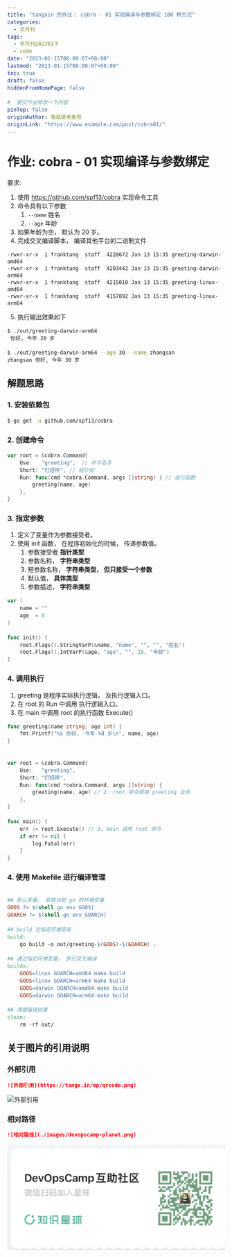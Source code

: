 ```yaml
---
title: "tangxin 的作业： cobra - 01 实现编译与参数绑定 100 种方式"
categories:
  - 半月刊
tags:
  - 半月刊202301下
  - code
date: "2023-01-15T08:00:07+08:00"
lastmod: "2023-01-15T08:00:07+08:00"
toc: true
draft: false
hiddenFromHomePage: false

#  提交作业修改一下内容
pinTop: false
originAuthor: 我就是老麦呀
originLink: "https://www.example.com/post/cobra01/"
---
```



# 作业: cobra - 01 实现编译与参数绑定

要求:

1. 使用 https://github.com/spf13/cobra 实现命令工具
2. 命令具有以下参数
    1. `--name` 姓名
    2. `--age` 年龄
3. 如果年龄为空， 默认为 20 岁。
4. 完成交叉编译脚本， 编译其他平台的二进制文件

```
-rwxr-xr-x  1 franktang  staff  4220672 Jan 13 15:35 greeting-darwin-amd64
-rwxr-xr-x  1 franktang  staff  4203442 Jan 13 15:35 greeting-darwin-arm64
-rwxr-xr-x  1 franktang  staff  4215010 Jan 13 15:35 greeting-linux-amd64
-rwxr-xr-x  1 franktang  staff  4157892 Jan 13 15:35 greeting-linux-arm64
```

5. 执行输出效果如下

```bash
$ ./out/greeting-darwin-arm64
 你好, 今年 20 岁

$ ./out/greeting-darwin-arm64 --age 30 --name zhangsan
zhangsan 你好, 今年 30 岁
```


## 解题思路


### 1. 安装依赖包

```bash
$ go get -u github.com/spf13/cobra
```


### 2. 创建命令

```go
var root = &cobra.Command{
	Use:   "greeting",  // 命令名字
	Short: "打招呼", // 短介绍
	Run: func(cmd *cobra.Command, args []string) { // 运行函数
		greeting(name, age)
	},
}
```

### 3. 指定参数


1. 定义了变量作为参数接受者。
2. 使用 init 函数， 在程序初始化的时候， 传递参数值。
    1. 参数接受者 **指针类型**
    2. 参数名称， **字符串类型**
    3. 短参数名称， **字符串类型， 但只接受一个参数**
    4. 默认值， **具体类型**
    5. 参数描述， **字符串类型**

```go
var (
	name = ""
	age  = 0
)

func init() {
	root.Flags().StringVarP(&name, "name", "", "", "姓名")
	root.Flags().IntVarP(&age, "age", "", 20, "年龄")
}
```

### 4. 调用执行

1. greeting 是程序实际执行逻辑， 及执行逻辑入口。
2. 在 root 的 Run 中调用 执行逻辑入口。
3. 在 main 中调用 root 的执行函数 Execute()


```go
func greeting(name string, age int) {
	fmt.Printf("%s 你好， 今年 %d 岁\n", name, age)
}


var root = &cobra.Command{
	Use:   "greeting",
	Short: "打招呼",
	Run: func(cmd *cobra.Command, args []string) {
		greeting(name, age) // 2. root 命令调用 greeting 业务
	},
}

func main() {
	err := root.Execute() // 3. main 调用 root 命令
	if err != nil {
		log.Fatal(err)
	}
}
```


### 4. 使用 Makefile 进行编译管理

```Makefile

## 默认变量， 获取当前 go 的环境变量
GOOS ?= $(shell go env GOOS)
GOARCH ?= $(shell go env GOARCH)

## build 在指定环境变异
build:
	go build -o out/greeting-$(GOOS)-$(GOARCH) .

## 通过指定环境变量， 执行交叉编译
buildx:
	GOOS=linux GOARCH=amd64 make build
	GOOS=linux GOARCH=arm64 make build
	GOOS=darwin GOARCH=amd64 make build
	GOOS=darwin GOARCH=arm64 make build

## 清理编译结果
clean:
	rm -rf out/
```


## 关于图片的引用说明

### 外部引用

```markdown
![外部引用](https://tangx.in/mp/qrcode.png)
```

![外部引用](https://tangx.in/mp/qrcode.png)


### 相对路径

```markdown
![相对路径](./images/devopscamp-planet.png)
```

![相对路径](./images/devopscamp-planet.png)

